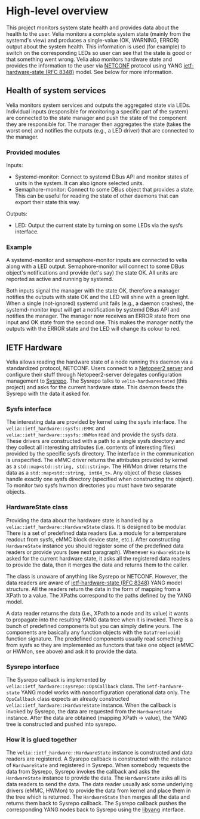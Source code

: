 # High-level overview

This project monitors system state health and provides data about the health to the user.
Velia monitors a complete system state (mainly from the systemd's view) and produces a single-value (OK, WARNING, ERROR) output about the system health.
This information is used (for example) to switch on the corresponding LEDs so user can see that the state is good or that something went wrong.
Velia also monitors hardware state and provides the information to the user via [NETCONF](https://en.wikipedia.org/wiki/NETCONF) protocol using YANG [ietf-hardware-state (RFC 8348)](https://tools.ietf.org/html/rfc8348#appendix-A) model.
See below for more information.

## Health of system services
Velia monitors system services and outputs the aggregated state via LEDs.
Individual inputs (responsible for monitoring a specific part of the system) are connected to the state manager and push the state of the component they are responsible for.
The manager then aggregates the state (takes the worst one) and notifies the outputs (e.g., a LED driver) that are connected to the manager.

### Provided modules
Inputs:
 * Systemd-monitor: Connect to systemd DBus API and monitor states of units in the system. It can also ignore selected units.
 * Semaphore-monitor: Connect to some DBus object that provides a state. This can be useful for reading the state of other daemons that can export their state this way.

Outputs:
 * LED: Output the current state by turning on some LEDs via the sysfs interface.

### Example
A systemd-monitor and semaphore-monitor inputs are connected to velia along with a LED output.
Semaphore-monitor will connect to some DBus object's notifications and provide (let's say) the state OK.
All units are reported as active and running by systemd.

Both inputs signal the manager with the state OK, therefore a manager notifies the outputs with state OK and the LED will shine with a green light.
When a single (not-ignored) systemd unit fails (e.g., a daemon crashes), the systemd-monitor ínput will get a notification by systemd DBus API and notifies the manager.
The manager now receives an ERROR state from one input and OK state from the second one.
This makes the manager notify the outputs with the ERROR state and the LED will change its colour to red.

## IETF Hardware
Velia allows reading the hardware state of a node running this daemon via a standardized protocol, NETCONF.
Users connect to a [Netopeer2 server](https://github.com/CESNET/netopeer2) and configure their stuff through Netopeer2-server delegates configuration management to [Sysrepo](http://www.sysrepo.org/).
The Sysrepo talks to `velia-hardwarestated` (this project) and asks for the current hardware state.
This daemon feeds the Sysrepo with the data it asked for.

### Sysfs interface
The interesting data are provided by kernel using the sysfs interface.
The `velia::ietf_hardware::sysfs::EMMC` and `velia::ietf_hardware::sysfs::HWMon` read and provide the sysfs data.
These drivers are constructed with a path to a single sysfs directory and they collect all interesting attributes (i.e. contents of interesting files) provided by the specific sysfs directory.
The interface in the communication is unspecified.
The eMMC driver returns the attributes provided by kernel as a `std::map<std::string, std::string>`.
The HWMon driver returns the data as a `std::map<std::string, int64_t>`.
Any object of these classes handle exactly one sysfs directory (specified when constructing the object).
To monitor two sysfs hwmon directories you must have two separate objects.

### HardwareState class
Providing the data about the hardware state is handled by a `velia::ietf_hardware::HardwareState` class.
It is designed to be modular.
There is a set of predefined data readers (i.e. a module for a temperature readout from sysfs, eMMC block device state, etc.).
After constructing `HardwareState` instance you should register some of the predefined data readers or provide yours (see next paragraph).
Whenever `HardwareState` is asked for the current hardware state, it asks all the registered data readers to provide the data, then it merges the data and returns them to the caller.

The class is unaware of anything like Sysrepo or NETCONF.
However, the data readers are aware of [ietf-hardware-state (RFC 8348)](https://tools.ietf.org/html/rfc8348#appendix-A) YANG model structure.
All the readers return the data in the form of mapping from a XPath to a value.
The XPaths correspond to the paths defined by the YANG model.

A data reader returns the data (i.e., XPath to a node and its value) it wants to propagate into the resulting YANG data tree when it is invoked.
There is a bunch of predefined components but you can simply define yours.
The components are basically any function objects with the `DataTree(void)` function signature.
The predefined components usually read something from sysfs so they are implemented as functors that take one object (eMMC or HWMon, see above) and ask it to provide the data.

### Sysrepo interface
The Sysrepo callback is implemented by `velia::ietf_hardware::sysrepo::OpsCallback` class.
The `ietf-hardware-state` YANG model works with nonconfiguration operational data only.
The `OpsCallback` class expects an already constructed `velia::ietf_hardware::HardwareState` instance.
When the callback is invoked by Sysrepo, the data are requested from the `HardwareState` instance.
After the data are obtained (mapping XPath -> value), the YANG tree is constructed and pushed into sysrepo.

### How it is glued together
The `velia::ietf_hardware::HardwareState` instance is constructed and data readers are registered.
A Sysrepo callback is constructed with the instance of `HardwareState` and registered in Sysrepo.
When somebody requests the data from Sysrepo, Sysrepo invokes the callback and asks the `HardwareState` instance to provide the data.
The `HardwareState` asks all its data readers to send the data.
The data reader usually ask some underlying drivers (eMMC, HWMon) to provide the data from kernel and place them in the tree which is returned.
The `HardwareState` then merges all the data and returns them back to Sysrepo callback.
The Sysrepo callback pushes the corresponding YANG nodes back to Sysrepo using the [libyang](https://github.com/CESNET/libyang) interface.
